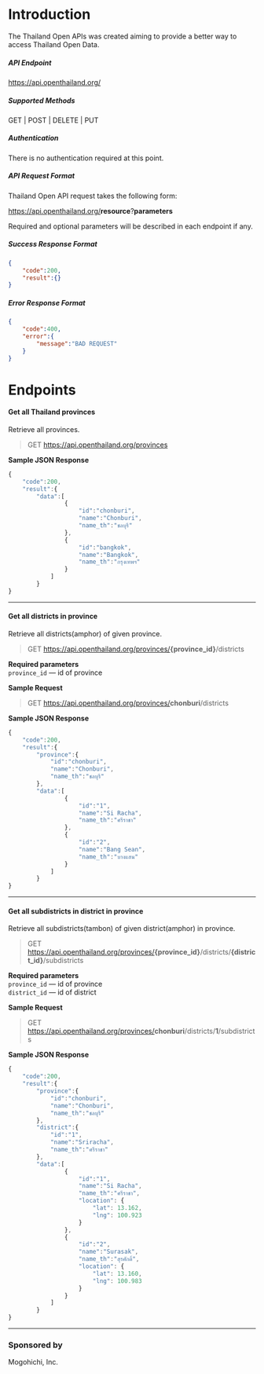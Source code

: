 # Introduction
The Thailand Open APIs was created aiming to provide a better way to access Thailand Open Data.


##### API Endpoint
https://api.openthailand.org/

##### Supported Methods
GET | POST | DELETE | PUT


##### Authentication
There is no authentication required at this point.

##### API Request Format
Thailand Open API request takes the following form:

https://api.openthailand.org/<b>resource</b>?<b>parameters</b>

Required and optional parameters will be described in each endpoint if any.

##### Success Response Format
```json
{
	"code":200,
	"result":{}
}
```

##### Error Response Format
```json
{
	"code":400,
	"error":{
		"message":"BAD REQUEST"
	}
}
```



# Endpoints

#### Get all Thailand provinces
Retrieve all provinces.

> GET https://api.openthailand.org/provinces

**Sample JSON Response**
```js
{
	"code":200,
	"result":{ 
		"data":[
				{
					"id":"chonburi",
					"name":"Chonburi",
					"name_th":"ชลบุรี"
				},
				{
					"id":"bangkok",
					"name":"Bangkok",
					"name_th":"กรุงเทพฯ"
				}
			]
		}
}
```
- - -
#### Get all districts in province
Retrieve all districts(amphor) of given province.
> GET https://api.openthailand.org/provinces/<b>{province_id}</b>/districts

**Required parameters**  
`province_id` — id of province

**Sample Request**
> GET https://api.openthailand.org/provinces/<b>chonburi</b>/districts

**Sample JSON Response**
```js
{
	"code":200,
	"result":{ 
		"province":{
			"id":"chonburi",
			"name":"Chonburi",
			"name_th":"ชลบุรี"
		},
		"data":[
				{
					"id":"1",
					"name":"Si Racha",
					"name_th":"ศรีราชา"
				},
				{
					"id":"2",
					"name":"Bang Sean",
					"name_th":"บางแสน"
				}
			]
		}
}
```
- - -
#### Get all subdistricts in district in province
Retrieve all subdistricts(tambon) of given district(amphor) in province.
> GET https://api.openthailand.org/provinces/<b>{province_id}</b>/districts/<b>{district_id}</b>/subdistricts

**Required parameters**  
`province_id` — id of province  
`district_id` — id of district

**Sample Request**
> GET https://api.openthailand.org/provinces/<b>chonburi</b>/districts/<b>1</b>/subdistricts

**Sample JSON Response**
```js
{
	"code":200,
	"result":{ 
		"province":{
			"id":"chonburi",
			"name":"Chonburi",
			"name_th":"ชลบุรี"
		},
		"district":{
			"id":"1",
			"name":"Sriracha",
			"name_th":"ศรีราชา"
		},
		"data":[
				{
					"id":"1",
					"name":"Si Racha",
					"name_th":"ศรีราชา",
					"location": {
						"lat": 13.162,
						"lng": 100.923
					}
				},
				{
					"id":"2",
					"name":"Surasak",
					"name_th":"สุรศักดิ์",
					"location": {
						"lat": 13.160,
						"lng": 100.983
					}
				}
			]
		}
}
```

- - -
### Sponsored by
Mogohichi, Inc.
